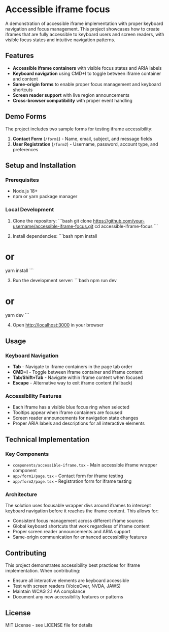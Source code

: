 # Accessible iframe focus

A demonstration of accessible iframe implementation with proper keyboard navigation and focus management. This project showcases how to create iframes that are fully accessible to keyboard users and screen readers, with visible focus states and intuitive navigation patterns.

## Features

- **Accessible iframe containers** with visible focus states and ARIA labels
- **Keyboard navigation** using CMD+I to toggle between iframe container and content
- **Same-origin forms** to enable proper focus management and keyboard shortcuts
- **Screen reader support** with live region announcements
- **Cross-browser compatibility** with proper event handling

## Demo Forms

The project includes two sample forms for testing iframe accessibility:

1. **Contact Form** (`/form1`) - Name, email, subject, and message fields
2. **User Registration** (`/form2`) - Username, password, account type, and preferences

## Setup and Installation

### Prerequisites

- Node.js 18+ 
- npm or yarn package manager

### Local Development

1. Clone the repository:
\`\`\`bash
git clone https://github.com/your-username/accessible-iframe-focus.git
cd accessible-iframe-focus
\`\`\`

2. Install dependencies:
\`\`\`bash
npm install
# or
yarn install
\`\`\`

3. Run the development server:
\`\`\`bash
npm run dev
# or
yarn dev
\`\`\`

4. Open [http://localhost:3000](http://localhost:3000) in your browser

## Usage

### Keyboard Navigation

- **Tab** - Navigate to iframe containers in the page tab order
- **CMD+I** - Toggle between iframe container and iframe content
- **Tab/Shift+Tab** - Navigate within iframe content when focused
- **Escape** - Alternative way to exit iframe content (fallback)

### Accessibility Features

- Each iframe has a visible blue focus ring when selected
- Tooltips appear when iframe containers are focused
- Screen reader announcements for navigation state changes
- Proper ARIA labels and descriptions for all interactive elements

## Technical Implementation

### Key Components

- `components/accessible-iframe.tsx` - Main accessible iframe wrapper component
- `app/form1/page.tsx` - Contact form for iframe testing
- `app/form2/page.tsx` - Registration form for iframe testing

### Architecture

The solution uses focusable wrapper divs around iframes to intercept keyboard navigation before it reaches the iframe content. This allows for:

- Consistent focus management across different iframe sources
- Global keyboard shortcuts that work regardless of iframe content
- Proper screen reader announcements and ARIA support
- Same-origin communication for enhanced accessibility features

## Contributing

This project demonstrates accessibility best practices for iframe implementation. When contributing:

- Ensure all interactive elements are keyboard accessible
- Test with screen readers (VoiceOver, NVDA, JAWS)
- Maintain WCAG 2.1 AA compliance
- Document any new accessibility features or patterns

## License

MIT License - see LICENSE file for details
